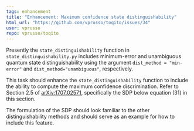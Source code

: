 ```yaml
---
tags: enhancement
title: "Enhancement: Maximum confidence state distinguishability"
html_url: "https://github.com/vprusso/toqito/issues/34"
user: vprusso
repo: vprusso/toqito
---
```


Presently the `state_distinguishability` function in `state_distinguishability.py` includes minimum-error and unambiguous quantum state distinguishability using the argument `dist_method = "min-error"` and `dist_method="unambiguous"`, respectively. 

This task should enhance the `state_distinguishability` function to include the ability to compute the maximum confidence discrimination. Refer to Section 2.5 of [arXiv:1707.02571](https://arxiv.org/pdf/1707.02571.pdf), specifically the SDP below equation (31) in this section. 

The formulation of the SDP should look familiar to the other distinguishability methods and should serve as an example for how to include this feature. 

 

